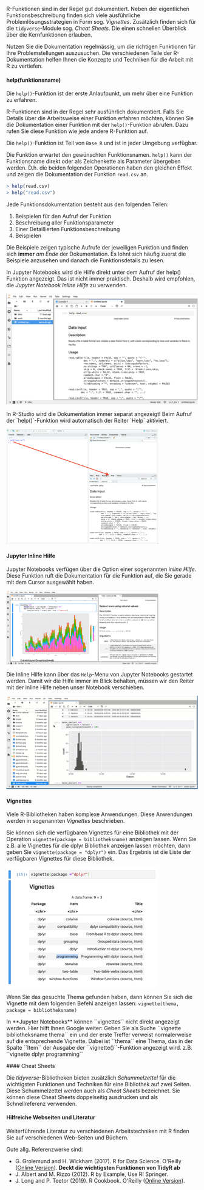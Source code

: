 R-Funktionen sind in der Regel gut dokumentiert. Neben der eigentlichen Funktionsbeschreibung finden sich viele ausführliche Problemlösungsstrategien in Form sog. *Vignettes*. Zusätzlich finden sich für die `tidyverse`-Module sog. *Cheat Sheets*. Die einen schnellen Überblick über die Kernfunktionen erlauben. 

<p class="alert alert-success" markdown="1">
<i class="fa fa-lg fa-lightbulb-o"></i> Nutzen Sie die Dokumentation regelmässig, um die richtigen Funktionen für Ihre Problemstellungen auszusuchen. Die verschiedenen Teile der R-Dokumentation helfen Ihnen die Konzepte und Techniken für die Arbeit mit R zu vertiefen.</p>

#### help(funktionsname)

Die `help()`-Funktion ist der erste Anlaufpunkt, um mehr über eine Funktion zu erfahren. 

R-Funktionen sind in der Regel sehr ausführlich dokumentiert. Falls Sie Details über die Arbeitsweise einer Funktion erfahren möchten, können Sie die Dokumentation einer Funktion mit der `help()`-Funktion abrufen. Dazu rufen Sie diese Funktion wie jede andere R-Funktion auf. 

Die `help()`-Funktion ist Teil von `Base R` und ist in jeder Umgebung verfügbar. 

Die Funktion erwartet den gewünschten Funktionsnamen. `help()` kann der Funktionsname direkt oder als Zeichenkette als Parameter übergeben werden. D.h. die beiden folgenden Operationen haben den gleichen Effekt und zeigen die Dokumentation der Funktion `read.csv` an.

```r
> help(read.csv)
> help("read.csv")
```

Jede Funktionsdokumentation besteht aus den folgenden Teilen:

1. Beispielen für den Aufruf der Funktion
2. Beschreibung aller Funktionsparameter
3. Einer Detaillierten Funktionsbeschreibung
4. Beispielen

Die Beispiele zeigen typische Aufrufe der jeweiligen Funktion und finden sich **immer** *am Ende* der Dokumentation. Es lohnt sich häufig zuerst die Beispiele anzusehen und danach die Funktionsdetails zu lesen. 

In Jupyter Notebooks wird die Hilfe direkt unter dem Aufruf der help() Funktion angezeigt. Das ist nicht immer praktisch. Deshalb wird empfohlen, die *Jupyter Notebook Inline Hilfe* zu verwenden. 

[![Hilfe Funktion in Jupyter  Notebooks](https://github.com/dxiai/r-einstieg/blob/master/bilder/help_functions_ipnb.png?raw=true)](https://github.com/dxiai/r-einstieg/blob/master/bilder/help_functions_ipnb.png?raw=true)


<p class="alert alert-warning" markdown="1">
<i class="fa fa-lg fa-exclamation-triangle"></i> In R-Studio wird die Dokumentation immer separat angezeigt! Beim Aufruf der `help()`-Funktion wird automatisch der Reiter `Help` aktiviert.
</p>

<a href="https://github.com/dxiai/r-einstieg/blob/master/bilder/help_function_rstudio.png?raw=true"  title="Hilfe Funktion in R-Studio"><img alt="help_function_rstudio.png" src="https://github.com/dxiai/r-einstieg/blob/master/bilder/help_function_rstudio.png?raw=true" width="400" height="300.91743119266" /></a>

#### Jupyter Inline Hilfe

Jupyter Notebooks verfügen über die Option einer sogenannten *inline Hilfe*. Diese Funktion ruft die Dokumentation für die Funktion auf, die Sie gerade mit dem Cursor ausgewählt haben. 

<a href="https://github.com/dxiai/r-einstieg/blob/master/bilder/JS_context_hilfe.png?raw=true" title="Jupyter Inline Hilfe"><img alt="Bildschirmfoto 2020-09-21 um 21.35.08.png" src="https://github.com/dxiai/r-einstieg/blob/master/bilder/JS_context_hilfe.png?raw=true" width="400" height="193.4868943606" /></a>

Die Inline Hilfe kann über das `Help`-Menu von Jupyter Notebooks gestartet werden. Damit wir die Hilfe immer im Blick behalten, müssen wir den Reiter mit der inline Hilfe neben unser Notebook verschieben. 

<a href="https://github.com/dxiai/r-einstieg/blob/master/bilder/JL_inline_hilfe_positionieren.gif?raw=true"><img src="https://github.com/dxiai/r-einstieg/blob/master/bilder/JL_inline_hilfe_positionieren.gif?raw=true" width="800" title="Jupyter  Inline Hilfe verschieben"></a>

#### Vignettes

Viele R-Bibliotheken haben komplexe Anwendungen. Diese Anwendungen werden in sogenannten *Vignettes* beschrieben. 

Sie können sich die verfügbaren Vignettes für eine Bibliothek mit der Operation `vignette(package = bibliotheksname)` anzeigen lassen. Wenn Sie z.B. alle Vignettes für die dplyr Bibliothek anzeigen lassen möchten, dann geben Sie `vignette(package = "dplyr")` ein. Das Ergebnis ist die Liste der verfügbaren Vignettes für diese Bibliothek. 

<a href="https://github.com/dxiai/r-einstieg/blob/master/bilder/vignettes_liste_dplyr.png?raw=true"><img alt="vignettes_liste_dplyr.png" src="https://github.com/dxiai/r-einstieg/blob/master/bilder/vignettes_liste_dplyr.png?raw=true" width="400" height="314.37308868502" /></a>

Wenn Sie das gesuchte Thema gefunden haben, dann können Sie sich die Vignette mit dem folgenden Befehl anzeigen lassen: `vignette(thema, package = bibliotheksname)`
 
<p class="alert alert-warning" markdown="1">
<i class="fa fa-lg fa-exclamation-triangle"></i> In **Jupyter Notebooks** können ``vignettes`` nicht direkt angezeigt werden. Hier hilft Ihnen Google weiter: Geben Sie als Suche ``vignette bibliotheksname thema`` ein und der erste Treffer verweist normalerweise auf die entsprechende Vignette. Dabei ist ``thema`` eine Thema, das in der Spalte ``Item`` der Ausgabe der ``vignette()``-Funktion angezeigt wird. z.B. ``vignette dplyr programming``
</p>

#### Cheat Sheets

Die *tidyverse*-Bibliotheken bieten zusätzlich *Schummelzettel* für die wichtigsten Funktionen und Techniken für eine Bibliothek auf zwei Seiten. Diese Schummelzettel werden auch als *Cheat Sheets* bezeichnet. Sie können diese Cheat Sheets doppelseitig ausdrucken und als Schnellreferenz verwenden.

#### Hilfreiche Webseiten und Literatur

Weiterführende Literatur zu verschiedenen Arbeitstechniken mit R finden Sie auf verschiedenen Web-Seiten und Büchern.

Gute allg. Referenzwerke sind: 

* G. Grolemund and H. Wickham (2017). R for Data Science. O'Reilly ([Online Version](https://r4ds.had.co.nz/)). **Deckt die wichtigsten Funktionen von TidyR ab**
* J. Albert and M. Rizzo (2012). R by Example, Use R! Springer.
* J. Long and P. Teetor (2019). R Cookbook. O'Reilly ([Online Version](https://rc2e.com/)).

